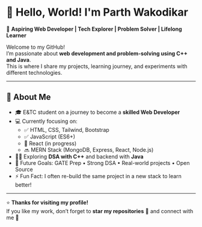 # 👋 Hello, World! I'm Parth Wakodikar  

🚀 **Aspiring Web Developer | Tech Explorer | Problem Solver | Lifelong Learner**  

Welcome to my GitHub!  
I’m passionate about **web development and problem-solving using C++ and Java**.  
This is where I share my projects, learning journey, and experiments with different technologies.  

---

## 🌟 About Me  
- 🎓 E&TC student on a journey to become a **skilled Web Developer**  
- 💻 Currently focusing on:  
  - ✅ HTML, CSS, Tailwind, Bootstrap  
  - ✅ JavaScript (ES6+)  
  - 🔄 React (in progress)  
  - 🔜 MERN Stack (MongoDB, Express, React, Node.js)  
- 🧑‍💻 Exploring **DSA with C++** and backend with **Java**  
- 🎯 Future Goals: GATE Prep • Strong DSA • Real-world projects • Open Source  
- ⚡ Fun Fact: I often re-build the same project in a new stack to learn better!  

---


⭐ **Thanks for visiting my profile!**  
If you like my work, don’t forget to **star my repositories** 🌟 and connect with me 🚀

